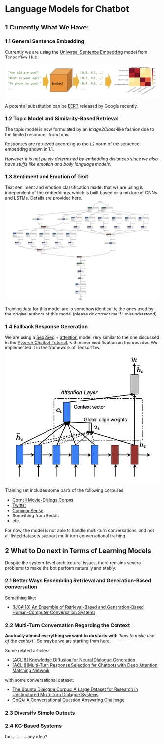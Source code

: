 # Language Models for Chatbot


## 1 Currently What We Have:

### 1.1 General Sentence Embedding
Currently we are using the [Universal Sentence Embedding](https://tfhub.dev/google/universal-sentence-encoder/2) model 
from Tensorflow Hub. 

![emb](/_resources/example-similarity.png)

A potential substitution can be [BERT](https://github.com/google-research/bert) released by Google recently.

### 1.2 Topic Model and Similarity-Based Retrieval

The topic model is now formulated by an *Image2Class*-like fashion due to the limited resources from tony.

Responses are retrieved according to the L2 norm of the sentence embedding shown in 1.1. 

*However, it is not purely 
determined by embedding distances since we also have stuffs like emotion and body language models.*

### 1.3 Sentiment and Emotion of Text

Text sentiment and emotion classification model that we are using is independent of the embeddings, which is built 
based on a mixture of CNNs and LSTMs. Details are provided [here](https://github.com/tlkh/text-emotion-classification).
![emotion](_resources/balancenet.jpg)

Training data for this model are to somehow identical to the ones used by the original authors of this model (please do 
correct me if I misunderstood).

### 1.4 Fallback Response Generation

We are using a [Seq2Seq](https://arxiv.org/abs/1703.03906) + [attention](https://arxiv.org/abs/1508.04025) 
model very similar to the one discussed in the 
[Pytorch Chatbot Tutorial](https://pytorch.org/tutorials/beginner/chatbot_tutorial.html), with minor modification on
the decoder. We implemented it in the framework of Tensorflow.
![attention](_resources/global_attn.png)

Training set includes some parts of the following corpuses:
* [Cornell Movie-Dialogs Corpus](https://www.cs.cornell.edu/~cristian/Cornell_Movie-Dialogs_Corpus.html)
* [Twitter](https://github.com/Marsan-Ma/twitter_scraper)
* [CommonSense](?)
* Something from Reddit
* etc.

For now, the model is not able to handle multi-turn conversations, and not all listed datasets support multi-turn 
conversational training.

## 2 What to Do next in Terms of Learning Models
Despite the system-level architectural issues, there remains several problems to make the bot perform naturally and stably.

### 2.1 Better Ways Ensembling Retrieval and Generation-Based conversation
Something like:

* [[IJCAI18] An Ensemble of Retrieval-Based and Generation-Based Human-Computer Conversation Systems](https://www.ijcai.org/proceedings/2018/0609.pdf)

### 2.2 Multi-Turn Conversation Regarding the Context

**Acutually almost everything we want to do starts with** *'how to make use of the context'*. So maybe we are starting from here.

Some related articles:
* [[ACL18] Knowledge Diffusion for Neural Dialogue Generation](http://www.aclweb.org/anthology/P18-1138)
* [[ACL18]Multi-Turn Response Selection for Chatbots with Deep Attention Matching Network](http://www.aclweb.org/anthology/P18-1103)

with some conversational dataset:
* [The Ubuntu Dialogue Corpus: A Large Dataset for Research in Unstructured Multi-Turn Dialogue Systems](https://arxiv.org/abs/1506.08909)
* [CoQA: A Conversational Question Answering Challenge](https://stanfordnlp.github.io/coqa/)

### 2.3 Diversify Simple Outputs

### 2.4 KG-Based Systems
tbc.............any idea?